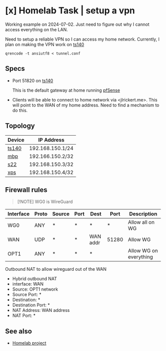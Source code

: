# [x] Homelab Task | setup a vpn

Working example on 2024-07-02. Just need to figure out why I cannot access everything on the LAN.

Need to setup a reliable VPN so I can access my home network. Currently, I plan on making the VPN work on [ts140](../563)

`qrencode -t ansiutf8 < tunnel.conf`

## Specs

- Port 51820 on [ts140](../563)

  This is the default gateway at home running [pfSense](../611)

- Clients will be able to connect to home network via <jlrickert.me>. This will point to the WAN of my home address. Need to find a mechanism to do this.

## Topology

| Device          | IP Address       |
| --------------- | ---------------- |
| [ts140](../563) | 192.168.150.1/24 |
| [mbp](../583)   | 192.166.150.2/32 |
| [s22](../612)   | 192.168.150.3/32 |
| [xps](../564)   | 192.168.150.4/32 |

## Firewall rules

> [!NOTE] WG0 is WireGuard

| Interface | Proto | Source | Port | Dest     | Port  | Description            |
| --------- | ----- | ------ | ---- | -------- | ----- | ---------------------- |
| WG0       | ANY   | \*     | \*   | \*       | \*    | Allow all on WG        |
| WAN       | UDP   | \*     | \*   | WAN addr | 51280 | Allow WG               |
| OPT1      | ANY   | \*     | \*   | \*       |       | Allow WG on everything |

Outbound NAT to allow wireguard out of the WAN

- Hybrid outbound NAT
- interface: WAN
- Source: OPT1 network
- Source Port: \*
- Destination: \*
- Destination Port: \*
- NAT Address: WAN address
- NAT Port: \*

## See also

- [Homelab project](../578)
